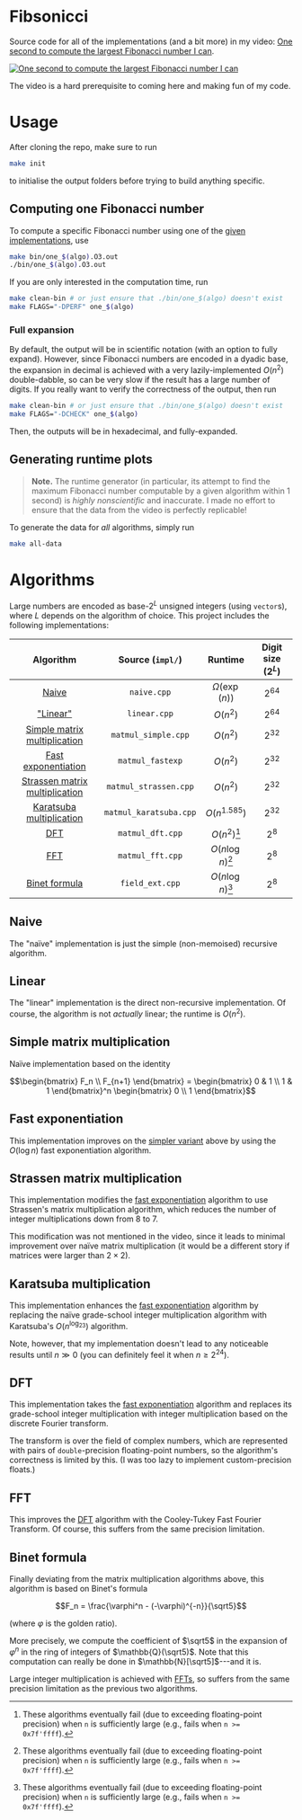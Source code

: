 # Fibsonicci

Source code for all of the implementations (and a bit more) in my video: [One second to compute the largest Fibonacci number I can](https://youtu.be/KzT9I1d-LlQ).

[![One second to compute the largest Fibonacci number I can](https://img.youtube.com/vi/KzT9I1d-LlQ/0.jpg)](https://youtu.be/KzT9I1d-LlQ)

The video is a hard prerequisite to coming here and making fun of my code.

# Usage

After cloning the repo, make sure to run

```bash
make init
```

to initialise the output folders before trying to build anything specific.

## Computing one Fibonacci number

To compute a specific Fibonacci number using one of the [given implementations](#algorithms), use

```bash
make bin/one_$(algo).O3.out
./bin/one_$(algo).O3.out
```

If you are only interested in the computation time, run

```bash
make clean-bin # or just ensure that ./bin/one_$(algo) doesn't exist
make FLAGS="-DPERF" one_$(algo)
```

### Full expansion

By default, the output will be in scientific notation (with an option to fully expand).
However, since Fibonacci numbers are encoded in a dyadic base, the expansion in decimal is achieved with a very lazily-implemented $`O(n^2)`$ double-dabble, so can be very slow if the result has a large number of digits.
If you really want to verify the correctness of the output, then run

```bash
make clean-bin # or just ensure that ./bin/one_$(algo) doesn't exist
make FLAGS="-DCHECK" one_$(algo)
```

Then, the outputs will be in hexadecimal, and fully-expanded.

## Generating runtime plots

> **Note.** The runtime generator (in particular, its attempt to find the maximum Fibonacci number computable by a given algorithm within 1 second) is *highly nonscientific* and inaccurate.
> I made no effort to ensure that the data from the video is perfectly replicable!

To generate the data for *all* algorithms, simply run

```bash
make all-data
```

# Algorithms

Large numbers are encoded as base-$`2^L`$ unsigned integers (using `vector`s), where $`L`$ depends on the algorithm of choice.
This project includes the following implementations:

| Algorithm | Source (`impl/`) | Runtime | Digit size ($`2^L`$) |
|:---------:|:----------------:|:-------:|:--------------------:|
| [Naive](#naive) | `naive.cpp` | $`\Omega(\exp(n))`$ | $`2^{64}`$ |
| ["Linear"](#linear) | `linear.cpp` | $`O(n^2)`$ | $`2^{64}`$ |
| [Simple matrix multiplication](#simple-matrix-multiplication) | `matmul_simple.cpp` | $`O(n^2)`$ | $`2^{32}`$ |
| [Fast exponentiation](#fast-exponentiation) | `matmul_fastexp` | $`O(n^2)`$ | $`2^{32}`$ |
| [Strassen matrix multiplication](#strassen-matrix-multiplication) | `matmul_strassen.cpp` | $`O(n^2)`$ | $`2^{32}`$ |
| [Karatsuba multiplication](#karatsuba-multiplication) | `matmul_karatsuba.cpp` | $`O(n^{1.585})`$ | $`2^{32}`$ |
| [DFT](#dft) | `matmul_dft.cpp` | $`O(n^2)`$[^1] | $`2^8`$ |
| [FFT](#fft) | `matmul_fft.cpp` | $`O(n\log n)`$[^1] | $`2^8`$ |
| [Binet formula](#binet-formula) | `field_ext.cpp` | $`O(n\log n)`$[^1] | $`2^8`$ |

[^1]: These algorithms eventually fail (due to exceeding floating-point precision) when `n` is sufficiently large (e.g., fails when `n >= 0x7f'ffff`).


## Naive

The "naïve" implementation is just the simple (non-memoised) recursive algorithm.

## Linear

The "linear" implementation is the direct non-recursive implementation.
Of course, the algorithm is not *actually* linear; the runtime is $`O(n^2)`$.

## Simple matrix multiplication

Naïve implementation based on the identity

```math
\begin{bmatrix}
F_n \\ F_{n+1}
\end{bmatrix}
=
\begin{bmatrix}
0 & 1 \\ 1 & 1
\end{bmatrix}^n
\begin{bmatrix}
0 \\ 1
\end{bmatrix}
```

## Fast exponentiation

This implementation improves on the [simpler variant](#simple-matrix-multiplication) above by using the $`O(\log n)`$ fast exponentiation algorithm.

## Strassen matrix multiplication

This implementation modifies the [fast exponentiation](#fast-exponentiation) algorithm to use Strassen's matrix multiplication algorithm, which reduces the number of integer multiplications down from $`8`$ to $`7`$.

This modification was not mentioned in the video, since it leads to minimal improvement over naïve matrix multiplication (it would be a different story if matrices were larger than $`2\times2`$).

## Karatsuba multiplication

This implementation enhances the [fast exponentiation](#fast-exponentiation) algorithm by replacing the naïve grade-school integer multiplication algorithm with Karatsuba's $`O(n^{\log_23})`$ algorithm.

Note, however, that my implementation doesn't lead to any noticeable results until $`n\gg0`$ (you can definitely feel it when $`n\geq2^{24}`$).

## DFT

This implementation takes the [fast exponentiation](#fast-exponentiation) algorithm and replaces its grade-school integer multiplication with integer multiplication based on the discrete Fourier transform.

The transform is over the field of complex numbers, which are represented with pairs of `double`-precision floating-point numbers, so the algorithm's correctness is limited by this.
(I was too lazy to implement custom-precision floats.)

## FFT

This improves the [DFT](#dft) algorithm with the Cooley-Tukey Fast Fourier Transform.
Of course, this suffers from the same precision limitation.

## Binet formula

Finally deviating from the matrix multiplication algorithms above, this algorithm is based on Binet's formula

```math
F_n = \frac{\varphi^n - (-\varphi)^{-n}}{\sqrt5}
```

(where $`\varphi`$ is the golden ratio).

More precisely, we compute the coefficient of $`\sqrt5`$ in the expansion of $`\varphi^n`$ in the ring of integers of $`\mathbb{Q}(\sqrt5)`$.
Note that this computation can really be done in $`\mathbb{N}[\sqrt5]`$---and it is.

Large integer multiplication is achieved with [FFTs](#fft), so suffers from the same precision limitation as the previous two algorithms.
